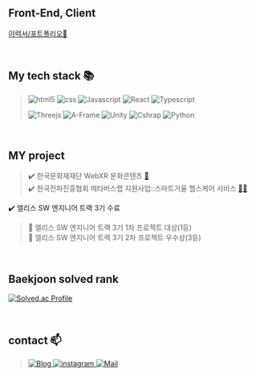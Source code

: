 <!-- ![ggongjukim](https://capsule-render.vercel.app/api?type=waving&height=250&text=ggongjukim&fontAlign=50&fontAlignY=40&&color=0:9C9CEC,100:ECB6C7&fontColor=FFFFFF) -->

## Front-End, Client
[이력서/포트폴리오🔗](https://shine-beginner-8db.notion.site/KIM-CHAE-HYUN-99dff2eaaa4a4e319cb952e7e6895ce3)

<br>


## My tech stack :books:

>![html5](https://img.shields.io/badge/HTML5-E34F26?style=for-the-badge&logo=html5&logoColor=FFFFFF)
>![css](https://img.shields.io/badge/CSS3-1572B6?style=for-the-badge&logo=CSS3&logoColor=FFFFFF)
>![Javascript](https://img.shields.io/badge/Javascript-F7DF1E?style=for-the-badge&logo=Javascript&logoColor=FFFFFF)
>![React](https://img.shields.io/badge/react-61DAFB?style=for-the-badge&logo=react&logoColor=black)
>![Typescript](https://img.shields.io/badge/Typescript-3178C6?style=for-the-badge&logo=Typescript&logoColor=FFFFFF)
>
>![Threejs](https://img.shields.io/badge/Three.js-000000?style=for-the-badge&logo=Three.js&logoColor=FFFFFF)
>![A-Frame](https://img.shields.io/badge/A_Frame-EF2D5E?style=for-the-badge&logo=A-Frame&logoColor=FFFFFF)
>![Unity](https://img.shields.io/badge/Unity3D-black?style=for-the-badge&logo=Unity&logoColor=FFFFFF)
>![Cshrap](https://img.shields.io/badge/CSharp-239120?style=for-the-badge&logo=CSharp&logoColor=FFFFFF)
>![Python](https://img.shields.io/badge/Python-3776AB?style=for-the-badge&logo=Python&logoColor=FFFFFF)
>

<br>

## MY project
> ✔️ 한국문화재재단 WebXR 문화콘텐츠 [🔗](https://realistic.k-heritage.tv/index.do)  
> ✔️ 한국전파진흥협회 메타버스랩 지원사업::스마트거울 헬스케어 서비스 [🔗](https://drive.google.com/file/d/1JBzE14jFBk6KVB96vbJ20xnK4-pBnRDt/view)[🔗](https://www.youtube.com/watch?v=Zwbexbw0abc&t=9s)        
    
✔️ 엘리스 SW 엔지니어 트랙 3기 수료       
> 🥇 엘리스 SW 엔지니어 트랙 3기 1차 프로젝트 대상(1등)             
> 🥉 엘리스 SW 엔지니어 트랙 3기 2차 프로젝트 우수상(3등)

<br>

## Baekjoon solved rank
[![Solved.ac Profile](http://mazassumnida.wtf/api/generate_badge?boj=ggongjukim)](https://solved.ac/ggongjukim)

<br>

## contact 📫
> <a href="https://ggongjukim.github.io/)">![Blog](https://velog.io/@ggongjukim)
> <a href="https://www.instagram.com/ggongjukim/?hl=ko">![instagram](https://img.shields.io/badge/Instagram-E4405F?style=for-the-badge&logo=Instagram&logoColor=FFFFFF)
> <a href="mailto:kch7892003@naver.com">![Mail](https://img.shields.io/badge/Mail-06B6D4?style=for-the-badge&)

